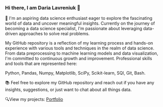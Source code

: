 ### Hi there, I am Daria Lavreniuk 👋


<!--
**DariaLavrenuik/DariaLavrenuik** is a ✨ _special_ ✨ repository because its `README.md` (this file) appears on your GitHub profile.

Here are some ideas to get you started:

- 🔭 I’m currently working on ...
- 🌱 I’m currently learning ...
- 👯 I’m looking to collaborate on ...
- 🤔 I’m looking for help with ...
- 💬 Ask me about ...
- 📫 How to reach me: ...
- 😄 Pronouns: ...
- ⚡ Fun fact: ...
-->
🌱 I'm an aspiring data science enthusiast eager to explore the fascinating world of data and uncover meaningful insights. Currently on the journey of becoming a data science specialist, I'm passionate about leveraging data-driven approaches to solve real problems.

My GitHub repository is a reflection of my learning process and hands-on experience with various tools and techniques in the realm of data science. From data preprocessing to machine learning models and data visualization, I'm committed to continuous growth and improvement. Professional skills and tools that are represented here:

Python, Pandas, Numpy, Matplotlib, SciPy, Scikit-learn, SQl, Git, Bash.

📚 Feel free to explore my GitHub repository and reach out if you have any insights, suggestions, or just want to chat about all things data. 

🔍View my projects: [Portfolio](https://github.com/DariaLavrenuik/Portfolio)
